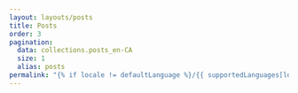 ```yaml
---
layout: layouts/posts
title: Posts
order: 3
pagination:
  data: collections.posts_en-CA
  size: 1
  alias: posts
permalink: "{% if locale != defaultLanguage %}/{{ supportedLanguages[locale].slug }}{% endif %}/{% _ locale, 'posts' %}/{% if pagination.pageNumber > 0 %}{% _ locale, 'page' %}/{{ pagination.pageNumber + 1 }}/{% endif %}"
---
```

